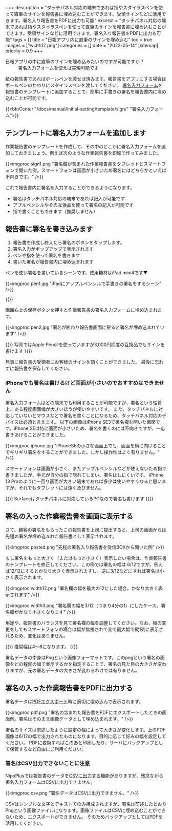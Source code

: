 +++
description = "タッチパネル対応の端末であれば指やスタイラスペンを使って直筆のサインを報告書に埋め込むことができます。受領サインなどに活用できます。署名入り報告書をPDFに出力も可能"
excerpt = "タッチパネル対応の端末であれば指やスタイラスペンを使って直筆のサインを報告書に埋め込むことができます。受領サインなどに活用できます。署名入り報告書をPDFに出力も可能"
tags = []
title = "日報アプリ内に直筆のサインを埋め込む"
toc = true
images = ["width12.png"]
categories = []
date = "2023-05-14"
[sitemap]
  priority = 0.9
+++

<dl class="faq">
<dt>日報アプリの中に直筆のサインを埋め込みたいのですが可能ですか？</dt>
<dd>署名入力フォームを使えば実現可能です</dd>
</dl>

紙の報告書であればボールペンを渡せば済みます。報告書をアプリにする場合はボールペンのかわりにスタイラスペンを渡してください。
[署名入力フォーム](/docs/manual/initial-setting/template/sign/)を報告書のテンプレートに追加することで、簡単に手書きの署名を報告書内に埋め込むことが可能です。

{{<btnCenter "/docs/manual/initial-setting/template/sign/" "署名入力フォーム">}}

## テンプレートに署名入力フォームを追加します


作業報告書のテンプレートを作成して、その中のどこかに署名入力フォームを追加しておきましょう。例えば次のような作業報告書を即席で作ってみました。

{{<imgproc sign1.png "署名欄が含まれた作業報告書をタブレットとスマートフォンで開いた例。スマートフォンは画面が小さいため署名にはどちらかといえば不向きです。" />}}

これで報告書内に署名を入力することができるようになります。

- 署名はタッチパネル対応の端末であれば記入が可能です
- アプルペンシルやその互換品を使って署名の記入が可能です
- 指で書くこともできます（推奨しません）


## 報告書に署名を書き込みます

1. 報告書を作成し終えたら署名のボタンをタップします。
1. 署名入力がポップアップで表示されます
1. ペンや指を使って署名を書きます
1. 書いた署名が報告書内に埋め込まれます

ペンを使い署名を書いているシーンです。使用機材はiPad mini4です▼

{{<imgproc pen1.jpg "iPadにアップルペンシルで手書きの署名をするシーン" />}}

{{<nextArrow>}}


画面右上の保存ボタンを押すと作業報告書の署名入力フォームに埋め込まれます。

{{<imgproc pen2.jpg "署名が終わり報告書画面に戻ると署名が埋め込まれています" />}}

{{<alice pos="right" icon="tablet">}}
写真ではApple Pencilを使っていますが3,000円程度の互換品でもサインを書けます
{{</alice>}}


無事に報告書の受領者にお客様のサインを頂くことができました。
最後に忘れずに報告書を保存してください。

### iPhoneでも署名は書けるけど画面が小さいのでおすすめはできません

署名入力フォームはどの端末でも利用することが可能ですが、署名という性質上、ある程度画面幅が大きいほうが使いやすいです。
また、タッチパネルに対応していないとマウスなどで署名を書くことになるため、タッチパネル対応のデバイスは必須と言えます。
以下の画像はiPhone SE3で署名欄を開いた画面です。iPhone SEは特に画面が小さいため、署名を書くのには不向きですが、一応書きあげることができました。

{{<imgproc iphone.jpg "iPhoneSEの小さな画面上でも、画面を横に向けることでギリギリ署名をすることができました。しかし操作性はよく有りません。" />}}

スマートフォンは画面が小さく、またアップルペンシルなどが使えないため指で書きましたが、手元が自分の指で隠れてしまい、署名はしにくいです。
iPhone 13 Proのように一回り画面が大きい端末であれば多少は使いやすくなると思いますが、それでもタブレットには遠く及びません。

{{<alice pos="right" icon="pc">}}
Surfaceはタッチパネルに対応しているPCなので署名も書けます
{{</alice>}}

## 署名の入った作業報告書を画面に表示する

さて、顧客の署名をもらったこの報告書を上司に提出すると、上司の画面からは先程の署名が埋め込まれた報告書として表示されます。

{{<imgproc posted.png "先程の署名入り報告書を受信BOXから開いた例" />}}

もし署名をもっと大きく（またはもっと小さく）表示したい場合は、作業報告書のテンプレートを修正してください。この例では署名の幅は 6/12ですが、例えば12/12にするとかなり大きく表示されますし、逆に3/12などにすれば署名は小さく表示されます。

{{<imgproc width12.png "署名欄の幅を最大の12にした場合。かなり大きく表示されます" />}}

{{<imgproc width3.png "署名欄の幅を3/12（つまり4分の1）にしたケース。署名欄がかなり小さくなります" />}}

用途や、報告書のバランスを見て署名欄の幅を調整してください。なお、幅の変更をしてもスマートフォンの場合は幅が無視されて全て最大幅で縦1列に表示されるため、変化はありません。

{{<alice pos="right" icon="here">}}
推奨幅は4〜6になります。
{{</alice>}}

署名データの中身はPngという画像フォーマットです。このpngという署名の画像をどの程度の幅で表示するかを指定することで、署名の見た目の大きさが変わりますが、元の署名データの大きさが変わるわけでは有りません。

## 署名の入った作業報告書をPDFに出力する

署名データは[PDFエクスポート](/docs/manual/read-report/pdf/)時に適切に埋め込んで表示されます。

{{<imgproc pdf.png "署名の含まれた報告書をPDFにエクスポートしたときの画面例。署名はそのまま画像データとして埋め込まれます。" />}}

署名のサイズは前述したように設定の幅によって大きさが変化します。上のPDF画像は6/12の幅で出力されたものになります。目的に応じて好みの幅を設定してください。
PDFに変換すればこのあと印刷したり、サーバにバックアップとして保管するなど自由にご利用ください。

### 署名はCSV出力できないことに注意

NipoPlusでは報告書のデータを[CSVに出力する](/docs/manual/read-report/csv/)機能がありますが、残念ながら署名入力フォームはCSVに出力できません。

{{<imgproc csv.png "署名データはCSVに出力できません。" />}}

CSVはシンプルな文字とテキストでのみ構成されますが、署名は前述したとおりPngという画像ファイルになります。画像ファイルはCSVに埋め込むことができないため、エクスポートができません。
そのためバックアップとしてはPDFを活用してください。
